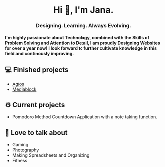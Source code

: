 <h1 align="center"> Hi 👋, I'm Jana. </h1>
<h3 align="center"> Designing. Learning. Always Evolving. </h3>
<h4 align="left">I'm highly passionate about Technology, combined with the Skills of Problem Solving and Attention to Detail, I am proudly Designing Websites for over a year now! I look forward to further cultivate knowledge in this field and continously improving. </h4>

## 💻 Finished projects
- [Agios](https://agios.ro/)
- [Mediablock](https://mediablock.ro)

## ⚙️ Current projects
- Pomodoro Method Countdown Application with a note taking function.
## 💬 Love to talk about
- Gaming
- Photography
- Making Spreadsheets and Organizing
- Fitness
